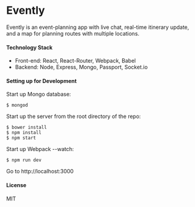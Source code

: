 # Evently 

Evently is an event-planning app with live chat, real-time itinerary update, and a map for planning routes with multiple locations.

#### Technology Stack
* Front-end: React, React-Router, Webpack, Babel
* Backend: Node, Express, Mongo, Passport, Socket.io

#### Setting up for Development
Start up Mongo database:
```
$ mongod
```
Start up the server from the root directory of the repo:
```
$ bower install
$ npm install
$ npm start
```
Start up Webpack --watch:
```
$ npm run dev
```

Go to http://localhost:3000

#### License
MIT